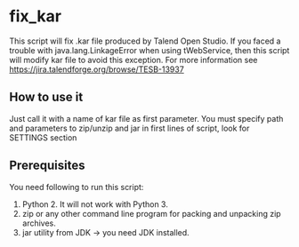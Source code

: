 fix_kar
=======

This script will fix .kar file produced by Talend Open Studio.
If you faced a trouble with java.lang.LinkageError when using tWebService, then this script will modify kar file to avoid this exception. For more information see https://jira.talendforge.org/browse/TESB-13937

How to use it
-------------
Just call it with a name of kar file as first parameter.
You must specify path and parameters to zip/unzip and jar in first lines of script, look for SETTINGS section

Prerequisites
-------------
You need following to run this script:
 1. Python 2. It will not work with Python 3.
 2. zip or any other command line program for packing and unpacking zip archives.
 3. jar utility from JDK -> you need JDK installed.

